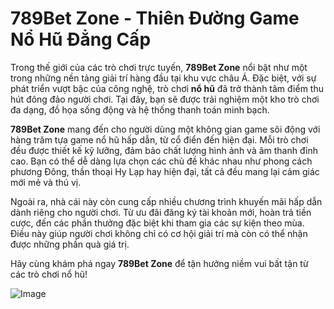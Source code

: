 # 789Bet Zone - Thiên Đường Game Nổ Hũ Đẳng Cấp

Trong thế giới của các trò chơi trực tuyến, **789Bet Zone** nổi bật như một trong những nền tảng giải trí hàng đầu tại khu vực châu Á. Đặc biệt, với sự phát triển vượt bậc của công nghệ, trò chơi **nổ hũ** đã trở thành tâm điểm thu hút đông đảo người chơi. Tại đây, bạn sẽ được trải nghiệm một kho trò chơi đa dạng, đồ họa sống động và hệ thống thanh toán minh bạch.

**789Bet Zone** mang đến cho người dùng một không gian game sôi động với hàng trăm tựa game nổ hũ hấp dẫn, từ cổ điển đến hiện đại. Mỗi trò chơi đều được thiết kế kỹ lưỡng, đảm bảo chất lượng hình ảnh và âm thanh đỉnh cao. Bạn có thể dễ dàng lựa chọn các chủ đề khác nhau như phong cách phương Đông, thần thoại Hy Lạp hay hiện đại, tất cả đều mang lại cảm giác mới mẻ và thú vị.

Ngoài ra, nhà cái này còn cung cấp nhiều chương trình khuyến mãi hấp dẫn dành riêng cho người chơi. Từ ưu đãi đăng ký tài khoản mới, hoàn trả tiền cược, đến các phần thưởng đặc biệt khi tham gia các sự kiện theo mùa. Điều này giúp người chơi không chỉ có cơ hội giải trí mà còn có thể nhận được những phần quà giá trị.

Hãy cùng khám phá ngay **789Bet Zone** để tận hưởng niềm vui bất tận từ các trò chơi nổ hũ!  

![Image](https://github.com/user-attachments/assets/bd51ea9f-0666-407b-a7a7-98ead6de688c)